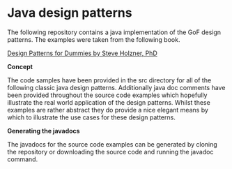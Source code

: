 # Java design patterns
The following repository contains a java implementation of the GoF design patterns. The examples were taken from the following book.
<div>
 <a align="center" href= "http://www.amazon.com/Design-Patterns-Dummies-Steve-Holzner/dp/0471798541"> Design Patterns for Dummies by Steve Holzner, PhD</a> 

</div>
<p>
<b> Concept </b>
<p>

The code samples have been provided in the src directory for all of the following classic java design patterns. Additionally java doc comments have been provided throughout the source code examples which hopefully illustrate the real world application of the design patterns. Whilst these examples are rather abstract they do provide a nice elegant means by which to illustrate the use cases for these design patterns.

<p>
<b> Generating the javadocs </b>

The javadocs for the source code examples can be generated by cloning the repository or downloading the source code and running the javadoc command.


